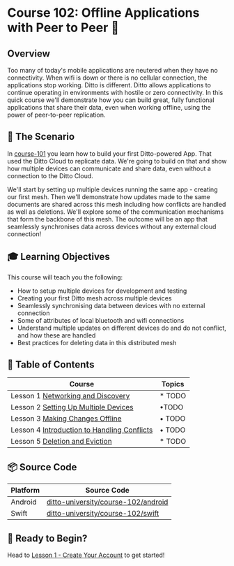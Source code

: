 # Course 102: Offline Applications with Peer to Peer 🚀

## Overview

Too many of today's mobile applications are neutered when they have no connectivity. When wifi is down or there is no cellular connection, the applications stop working. Ditto is different. Ditto allows applications to continue operating in environments with hostile or zero connectivity. In this quick course we'll demonstrate how you can build great, fully functional applications that share their data, even when working offline, using the power of peer-to-peer replication. 

## 🎯 The Scenario

In [course-101](../course-101/README.md) you learn how to build your first Ditto-powered App. That used the Ditto Cloud to replicate data. We're going to build on that and show how multiple devices can communicate and share data, even without a connection to the Ditto Cloud. 

We'll start by setting up multiple devices running the same app - creating our first mesh. Then we'll demonstrate how updates made to the same documents are shared across this mesh including how conflicts are handled as well as deletions. We'll explore some of the communication mechanisms that form the backbone of this mesh. The outcome will be an app that seamlessly synchronises data across devices without any external cloud connection!


## 🎓 Learning Objectives

This course will teach you the following:
- How to setup multiple devices for development and testing
- Creating your first Ditto mesh across multiple devices
- Seamlessly synchronising data between devices with no external connection
- Some of attributes of local bluetooth and wifi connections
- Understand multiple updates on different devices do and do not conflict, and how these are handled
- Best practices for deleting data in this distributed mesh

## 📖 Table of Contents
| Course | Topics |
| -------|-------- |
| Lesson 1 [Networking and Discovery](lesson_1/README.md) |* TODO |
| Lesson 2 [Setting Up Multiple Devices](lesson_2/README.md) | •TODO |
| Lesson 3 [Making Changes Offline](lesson_3/README.md) | • TODO |
| Lesson 4 [Introduction to Handling Conflicts](lesson_4/README.md) | • TODO |
| Lesson 5 [Deletion and Eviction](lesson_5/README.md) | * TODO |

## 📦 Source Code

| Platform | Source Code |
| -------- | ----------- |
| Android | [ditto-university/course-102/android](https://github.com/ditto-examples/ditto-university/tree/main/course-102/android) |
| Swift | [ditto-university/course-102/swift](https://github.com/ditto-examples/ditto-university/tree/main/course-102/swift) |


## 🚀 Ready to Begin?

Head to [Lesson 1 - Create Your Account](lesson_1/README.md) to get started! 


